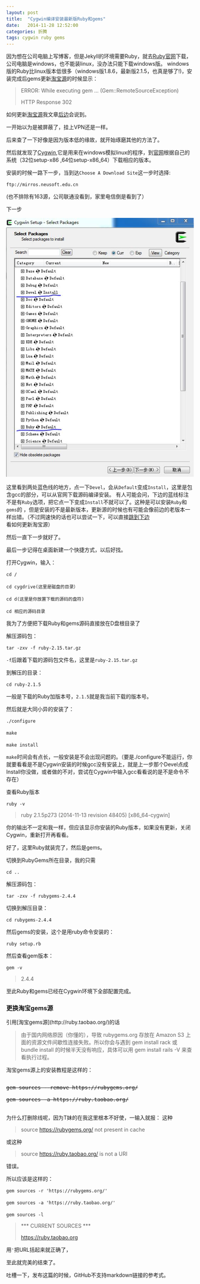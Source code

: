 ```yaml
---
layout: post
title:  "Cygwin编译安装最新版Ruby和gems"
date:   2014-11-28 12:52:00
categories: 折腾
tags: cygwin ruby gems
---
```


因为想在公司电脑上写博客，但是Jekyll的环境需要Ruby，就去[Ruby官网](https://www.ruby-lang.org/zh_cn/downloads/)下载，公司电脑是windows，也不能装linux，没办法只能下载windows版。
windows版的Ruby比linux版本低很多（windows版1.8.6，最新版2.1.5，也真是够了!)，安装完成后gems更新[淘宝源](http://ruby.taobao.org/)的时候显示：
		
>ERROR:  While executing gem ... (Gem::RemoteSourceException)
>
>HTTP Response 302

如何更新[淘宝源](http://ruby.taobao.org/)我文章[后边](#taobaoyuan)会说到。

一开始以为是被屏蔽了，挂上VPN还是一样。

后来查了一下好像是因为版本低的缘故，就开始琢磨其他的方法了。

然后就发现了[Cygwin](https://cygwin.com/install.html),它是用来在windows模拟linux的程序，到[官网](https://cygwin.com/install.html)根据自己的系统（32位setup-x86 ,64位setup-x86_64）下载相应的版本。

安装的时候一路下一步，当到达`Choose A Download Site`这一步时选择:

	ftp://mirros.neusoft.edu.cn

(也不排除有163源，公司联通没看到，家里电信倒是看到了）

下一步

![安装选项](https://raw.githubusercontent.com/kingkangyu/kingkangyu.github.io/master/assets/images/20141128/20141128ruby.jpg)

这里看到两处蓝色线的地方，点一下`Devel`，会从`Default`变成`Install`，这里是包含gcc的部分，可以从官网下载源码编译安装。
有人可能会问，下边的蓝线标注不是有`Ruby`选项，把它点一下变成`Install`不就可以了。这种是可以安装`Ruby`和`gems`的
，但是安装的不是最新版本，更新源的时候也有可能会像前边的老版本一样出错。（不过网速快的话也可以尝试一下，可以直接[跳到下边](#taobaoyuan)看如何更新淘宝源）

然后一直下一步就好了。

最后一步记得在桌面新建一个快捷方式，以后好找。

打开Cygwin，输入：

	cd /

	cd cygdrive(这里是磁盘的目录）

	cd d(这里是你放置下载的源码的盘符)

	cd 相应的源码目录

我为了方便把下载Ruby和gems源码直接放在D盘根目录了
	
解压源码包：

	tar -zxv -f ruby-2.15.tar.gz

`-f`后跟着下载的源码包文件名，这里是`ruby-2.15.tar.gz`

到解压的目录：

	cd ruby-2.1.5

一般是下载的Ruby加版本号，`2.1.5`就是我当前下载的版本号。

然后就是大同小异的安装了：

	./configure

	make

	make install

`make`时间会有点长，一般安装是不会出现问题的。（要是./configure不能运行，你就要看看是不是Cygwin安装的时候gcc没有安装上，就是上一步那个Devel点成Install你没做，或者做的不对，尝试在Cygwin中输入gcc看看说的是不是命令不存在）

查看Ruby版本

	ruby -v

>ruby 2.1.5p273 (2014-11-13 revision 48405) [x86_64-cygwin]

你的输出不一定和我一样，但应该显示你安装的Ruby版本，如果没有更新，关闭Cygwin，重新打开再看看。

好了，这里Ruby就装完了，然后是gems。

切换到RubyGems所在目录，我的只需

	cd ..
	
解压源码包：

	tar -zxv -f rubygems-2.4.4

切换到解压目录：

	cd rubygems-2.4.4

然后gems的安装，这个是用ruby命令安装的：

	ruby setup.rb

然后查看gem版本：
	
	gem -v

>2.4.4

至此Ruby和gems已经在Cygwin环境下全部配置完成。

<h3 id="taobaoyuan">
更换淘宝gems源
</h3>
引用[淘宝gems源](http://ruby.taobao.org/)的话

>由于国内网络原因（你懂的），导致 rubygems.org 存放在 Amazon S3 上面的资源文件间歇性连接失败。所以你会与遇到 gem install rack 或 bundle install 的时候半天没有响应，具体可以用 gem install rails -V 来查看执行过程。

淘宝gems源上的安装教程是这样的：

<pre>
<del>
gem sources --remove https://rubygems.org/

gem sources -a https://ruby.taobao.org/
</del>
</pre>


为什么打删除线呢，因为T妹的在我这里根本不好使，一输入就报：
这种

>source https://rubygems.org/ not present in cache

或这种


>source https://ruby.taobao.org/ is not a URI


错误。

所以应该是这样的：

	gem sources -r 'https://rubygems.org/'

	gem sources -a 'https://ruby.taobao.org/'

	gem sources -l

>*** CURRENT SOURCES ***
>	
>https://ruby.taobao.org

用`'`把URL括起来就正确了，

至此就完美的结束了。

吐槽一下，发布这篇的时候，GitHub不支持markdown链接的参考式。


